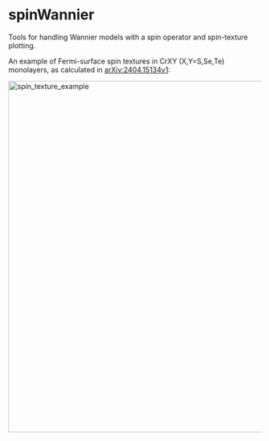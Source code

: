 # spinWannier
Tools for handling Wannier models with a spin operator and spin-texture plotting.

An example of Fermi-surface spin textures in CrXY (X,Y=S,Se,Te) monolayers, as calculated in [arXiv:2404.15134v1](https://arxiv.org/abs/2404.15134):

<img src="https://github.com/user-attachments/assets/5204849c-0fa1-419f-9955-6c55c014babe" alt="spin_texture_example" width="700"/>
